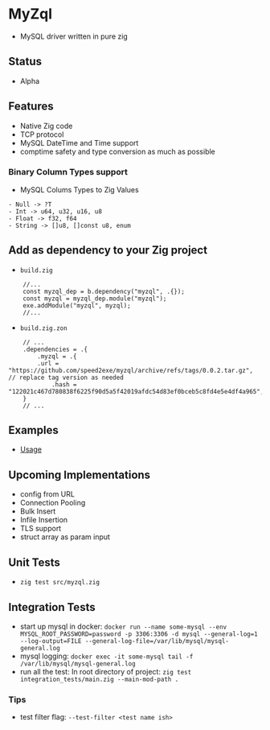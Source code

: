 # MyZql
- MySQL driver written in pure zig

## Status
- Alpha

## Features
- Native Zig code
- TCP protocol
- MySQL DateTime and Time support
- comptime safety and type conversion as much as possible

### Binary Column Types support
- MySQL Colums Types to Zig Values
```
- Null -> ?T
- Int -> u64, u32, u16, u8
- Float -> f32, f64
- String -> []u8, []const u8, enum
```

## Add as dependency to your Zig project
- `build.zig`
```zig
    //...
    const myzql_dep = b.dependency("myzql", .{});
    const myzql = myzql_dep.module("myzql");
    exe.addModule("myzql", myzql);
    //...
```

- `build.zig.zon`
```zon
    // ...
    .dependencies = .{
        .myzql = .{
	    .url = "https://github.com/speed2exe/myzql/archive/refs/tags/0.0.2.tar.gz", // replace tag version as needed
            .hash = "122021c467d780838f6225f90d5a5f42019afdc54d83ef0bceb5c8fd4e5e4df4a965",
	}
    // ...
```

## Examples
- [Usage](https://github.com/speed2exe/myzql-example)

## Upcoming Implementations
- config from URL
- Connection Pooling
- Bulk Insert
- Infile Insertion
- TLS support
- struct array as param input

## Unit Tests
- `zig test src/myzql.zig`

## Integration Tests
- start up mysql in docker: `docker run --name some-mysql --env MYSQL_ROOT_PASSWORD=password -p 3306:3306 -d mysql --general-log=1 --log-output=FILE --general-log-file=/var/lib/mysql/mysql-general.log`
- mysql logging: `docker exec -it some-mysql tail -f /var/lib/mysql/mysql-general.log`
- run all the test: In root directory of project: `zig test integration_tests/main.zig --main-mod-path .`

### Tips
- test filter flag: `--test-filter <test name ish>`
